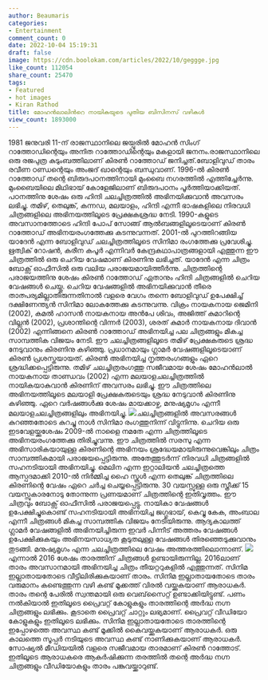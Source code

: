 ```yaml
---
author: Beaumaris
categories:
- Entertainment
comment_count: 0
date: 2022-10-04 15:19:31
draft: false
image: https://cdn.boolokam.com/articles/2022/10/geggge.jpg
like_count: 112054
share_count: 25470
tags:
- Featured
- hot images
- Kiran Rathod
title: മോഹൻലാലിൻറെ നായികയുടെ പുതിയ ബിസിനസ് വഴികൾ
view_count: 1893000
---
```


1981 ജനുവരി 11-ന് രാജസ്ഥാനിലെ ജയ്പൂരിൽ മോഹൻ സിംഗ് റാത്തോഡിന്റെയും അനിത റാത്തോഡിന്റെയും മകളായി ജനനം.രാജസ്ഥാനിലെ ഒരു രജപുത്ര കുടുംബത്തിലാണ് കിരൺ റാത്തോഡ് ജനിച്ചത്.ബോളിവുഡ് താരം രവീണ ഠണ്ഡന്റെയും അംജദ് ഖാന്റെയും ബന്ധുവാണ്. 1996-ൽ കിരൺ റാത്തോഡ് തന്റെ ബിരുദപഠനത്തിനായി മുംബൈ നഗരത്തിൽ എത്തിച്ചേർന്നു. മുംബൈയിലെ മിഥിഭായ് കോളേജിലാണ് ബിരുദപഠനം പൂർത്തിയാക്കിയത്. പഠനത്തിനു ശേഷം ഒരു ഹിന്ദി ചലച്ചിത്രത്തിൽ അഭിനയിക്കുവാൻ അവസരം ലഭിച്ചു. തമിഴ്, തെലുങ്ക്, കന്നഡ, മലയാളം, ഹിന്ദി എന്നീ ഭാഷകളിലെ നിരവധി ചിത്രങ്ങളിലെ അഭിനയത്തിലൂടെ പ്രേക്ഷകശ്രദ്ധ നേടി. 1990-കളുടെ അവസാനത്തോടെ ഹിന്ദി പോപ് സോങ്ങ് ആൽബങ്ങളിലൂടെയാണ് കിരൺ റാത്തോഡ് അഭിനയരംഗത്തേക്കു കടന്നുവന്നത്. 2001-ൽ പുറത്തിറങ്ങിയ യാദേൻ എന്ന ബോളിവുഡ് ചലച്ചിത്രത്തിലൂടെ സിനിമാ രംഗത്തേക്കു പ്രവേശിച്ചു. ഋത്വിക് റോഷൻ, കരീന കപൂർ എന്നിവർ കേന്ദ്രകഥാപാത്രങ്ങളായി എത്തുന്ന ഈ ചിത്രത്തിൽ ഒരു ചെറിയ വേഷമാണ് കിരണിനു ലഭിച്ചത്. യാദേൻ എന്ന ചിത്രം ബോക്സ് ഓഫീസിൽ ഒരു വലിയ പരാജയമായിത്തീർന്നു. ചിത്രത്തിന്റെ പരാജയത്തിനു ശേഷം കിരൺ റാത്തോഡ് ഏതാനും ഹിന്ദി ചിത്രങ്ങളിൽ ചെറിയ വേഷങ്ങൾ ചെയ്തു. ചെറിയ വേഷങ്ങളിൽ അഭിനയിക്കുവാൻ തീരെ താത്പര്യമില്ലാതിരുന്നതിനാൽ വളരെ വേഗം തന്നെ ബോളിവുഡ് ഉപേക്ഷിച്ച് ദക്ഷിണേന്ത്യൻ സിനിമാ ലോകത്തേക്കു കടന്നുവന്നു. വിക്രം നായകനായ ജെമിനി (2002), കമൽ ഹാസൻ നായകനായ അൻപേ ശിവം, അജിത്ത് കുമാറിന്റെ വില്ലൻ (2002), പ്രശാന്തിന്റെ വിന്നർ (2003), ശരത് കുമാർ നായകനായ ദിവാൻ (2002) എന്നിങ്ങനെ കിരൺ റാത്തോഡ് അഭിനയിച്ച പല ചിത്രങ്ങളും മികച്ച സാമ്പത്തിക വിജയം നേടി. ഈ ചലച്ചിത്രങ്ങളിലൂടെ തമിഴ് പ്രേക്ഷകരുടെ ശ്രദ്ധ നേടുവാനും കിരണിനു കഴിഞ്ഞു. പ്രധാനമായും ഗ്ലാമർ വേഷങ്ങളിലൂടെയാണ് കിരൺ പ്രശസ്തയായത്. കിരൺ അഭിനയിച്ച നൃത്തരംഗങ്ങളും ഏറെ ശ്രദ്ധിക്കപ്പെട്ടിരുന്നു. തമിഴ് ചലച്ചിത്രരംഗത്തു സജീവമായ ശേഷം മോഹൻലാൽ നായകനായ താണ്ഡവം (2002) എന്ന മലയാളചലച്ചിത്രത്തിൽ നായികയാകുവാൻ കിരണിന് അവസരം ലഭിച്ചു. ഈ ചിത്രത്തിലെ അഭിനയത്തിലൂടെ മലയാളി പ്രേക്ഷകരുടെയും ശ്രദ്ധ നേടുവാൻ കിരണിനു കഴിഞ്ഞു. ഏറെ വർഷങ്ങൾക്കു ശേഷം മായക്കാഴ്ച, മനുഷ്യമൃഗം എന്നീ മലയാളചലച്ചിത്രങ്ങളിലും അഭിനയിച്ചു. ![](https://cdn.boolokam.com/articles/2022/10/geggge.jpg)ചലച്ചിത്രങ്ങളിൽ അവസരങ്ങൾ കുറഞ്ഞതോടെ കുറച്ചു നാൾ സിനിമാ രംഗത്തുനിന്ന് വിട്ടുനിന്നു. ചെറിയ ഒരു ഇടവേളയ്ക്കുശേഷം 2009-ൽ നാളൈ നമതേ എന്ന ചിത്രത്തിലൂടെ അഭിനയരംഗത്തേക്കു തിരിച്ചുവന്നു. ഈ ചിത്രത്തിൽ സരസു എന്ന അഭിസാരികയായുള്ള കിരണിന്റെ അഭിനയം ശ്രദ്ധേയമായിരുന്നുവെങ്കിലും ചിത്രം സാമ്പത്തികമായി പരാജയപ്പെട്ടിരുന്നു. അതേത്തുടർന്ന് നിരവധി ചിത്രങ്ങളിൽ സഹനടിയായി അഭിനയിച്ചു. മെലിന എന്ന ഇറ്റാലിയൻ ചലച്ചിത്രത്തെ ആസ്പദമാക്കി 2010-ൽ നിർമ്മിച്ച ഹൈ സ്കൂൾ എന്ന തെലുങ്ക് ചിത്രത്തിലെ കിരണിന്റെ വേഷം ഏറെ ചർച്ച ചെയ്യപ്പെട്ടിരുന്നു. 30 വയസ്സുള്ള ഒരു സ്ത്രീക്ക് 15 വയസ്സുകാരനോടു തോന്നുന്ന പ്രണയമാണ് ചിത്രത്തിന്റെ ഇതിവൃത്തം. ഈ ചിത്രവും ബോക്സ് ഓഫീസിൽ പരാജയപ്പെട്ടു. നായികാ വേഷങ്ങൾ ഉപേക്ഷിച്ചുകൊണ്ട് സഹനടിയായി അഭിനയിച്ച ജഗ്ഗുഭായ്, കെവ്വു കേക, അംബാല എന്നീ ചിത്രങ്ങൾ മികച്ച സാമ്പത്തിക വിജയം നേടിയിരുന്നു. ആദ്യകാലത്ത് ഗ്ലാമർ വേഷങ്ങളിൽ അഭിനയിച്ചിരുന്ന ഇവർ പിന്നീട് അത്തരം വേഷങ്ങൾ ഉപേക്ഷിക്കുകയും അഭിനയസാധ്യത കൂടുതലുള്ള വേഷങ്ങൾ തിരഞ്ഞെടുക്കുവാനും തുടങ്ങി. മനുഷ്യമൃഗം എന്ന ചലച്ചിത്രത്തിലെ വേഷം അത്തരത്തിലൊന്നാണ്. ![](https://cdn.boolokam.com/articles/2022/10/qdwqdd.jpg)എന്നാല്‍ 2016 ശേഷം താരത്തിന് ചിത്രങ്ങള്‍ ഉണ്ടായിരുന്നില്ല. 2016ലാണ് താരം അവസാനമായി അഭിനയിച്ച ചിത്രം തീയറ്ററുകളില്‍ എത്തുന്നത്. സിനിമ ഇല്ലാതായതോടെ വീട്ടിലിരിക്കുകയാണ് താരം. സിനിമ ഇല്ലാതായതോടെ താരം വരുമാനം കണ്ടെത്തുന്ന വഴി കണ്ട് മൂക്കത്ത് വിരല്‍ വയ്ക്കുകയാണ് ആരാധകര്‍. താരം തന്റെ പേരില്‍ സ്വന്തമായി ഒരു വെബ്‌സൈറ്റ് ഉണ്ടാക്കിയിട്ടുണ്ട്. പണം നല്‍കിയാല്‍ ഇതിലൂടെ പ്രൈവറ്റ് കോളുകളും താരത്തിന്റെ അര്‍ദ്ധ നഗ്ന ചിത്രങ്ങളും ലഭിക്കും. കൂടാതെ പ്രൈവറ്റ് ചാറ്റും ലഭ്യമാണ്. പ്രൈവറ്റ് വീഡിയോ കോളുകളും ഇതിലൂടെ ലഭിക്കും. സിനിമ ഇല്ലാതായതോടെ താരത്തിന്റെ ഇപ്പോഴത്തെ അവസ്ഥ കണ്ട് മൂക്കില്‍ കൈവയ്ക്കുകയാണ് ആരാധകര്‍. ഒരു കാലത്തെ സൂപ്പര്‍ നടിയുടെ അവസ്ഥ കണ്ട് നാണിക്കുകയാണ് ആരാധകര്‍. സോഷ്യല്‍ മീഡിയയില്‍ വളരെ സജീവമായ താരമാണ് കിരണ്‍ റാത്തോട്. ഇതിലൂടെ ആരാധകരെ ആകര്‍ഷിക്കുന്ന തരത്തില്‍ തന്റെ അര്‍ദ്ധ നഗ്ന ചിത്രങ്ങളും വീഡിയോകളും താരം പങ്കുവയ്ക്കാറുണ്ട്.